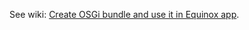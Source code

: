 See wiki: [Create OSGi bundle and use it in Equinox app](../../../../wiki/Create-OSGi-bundle-and-use-it-in-Equinox-app).
